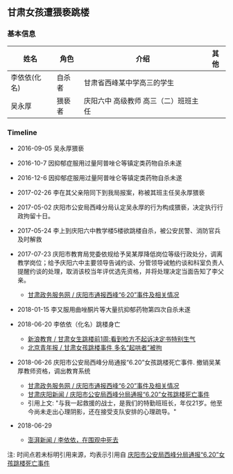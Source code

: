 ## 甘肃女孩遭猥亵跳楼



### 基本信息

| 姓名      | 角色   | 介绍                   | 其他   |
| ------- | ---- | -------------------- | ---- |
| 李依依(化名) | 自杀者  | 甘肃省西峰某中学高三的学生        |      |
| 吴永厚     | 猥亵者  | 庆阳六中 高级教师  高三（二）班班主任 |      |



### Timeline
* 2016-09-05 吴永厚猥亵
* 2016-10-7 因抑郁症服用过量阿普唑仑等镇定类药物自杀未遂
* 2016-12-6 因抑郁症服用过量阿普唑仑等镇定类药物自杀未遂
* 2017-02-26 李在其父亲陪同下到我局报案，称被其班主任吴永厚猥亵
* 2017-05-02 庆阳市公安局西峰分局认定吴永厚的行为构成猥亵，决定执行行政拘留十日。
* 2017-05-24 李上到庆阳六中教学楼5楼欲跳楼自杀，被公安民警、消防官兵及时解救
* 2017-07-23 庆阳市教育局党委依规给予吴某厚降低岗位等级行政处分，调离教学岗位；给予庆阳六中主要领导告诫约谈、分管领导诫勉约谈和科室负责人提醒约谈的处理，取消该校当年评优选先资格，并将处理决定当面告知了李父亲。

  * [甘肃政务服务网 / 庆阳市通报西峰“6·20”事件及相关情况](http://www.gansu.gov.cn/art/2018/6/29/art_37_365814.html)


* 2018-01-15 李又服用曲唑酮片等大量抗抑郁药物第四次自杀未遂
* 2018-06-20 李依依（化名）跳楼身亡
  * [新浪教育 / 甘肃女生跳楼前1周:看到检方不起诉决定书特别生气](http://edu.sina.com.cn/l/2018-06-26/doc-ihencxtu3915834.shtml)
  * [北京青年报 / 甘肃女孩跳楼事件 多名“起哄者”被拘](http://epaper.ynet.com/html/2018-06/26/content_292485.htm?div=0)
* 2018-06-26 庆阳市公安局西峰分局通报“6.20”女孩跳楼死亡事件. 撤销吴某厚教师资格，调出教育系统
  * [甘肃政务服务网 / 庆阳市通报西峰“6·20”事件及相关情况](http://www.gansu.gov.cn/art/2018/6/29/art_37_365814.html)
  * [甘肃庆阳新闻  / 庆阳市公安局西峰分局通报“6.20”女孩跳楼死亡事件](https://weibo.com/ttarticle/p/show?id=2310474255052884798567)
  * 引用上文: "与我一起救援的战士，是我们的特勤班班长，年仅21岁。他至今尚未走出心理阴影，还在接受支队安排的心理疏导。"
* 2018-06-29 

  * [澎湃新闻 / 李依依，在围观中死去](https://www.thepaper.cn/newsDetail_forward_2228494)


注:
时间点若未标明引用来源，均表示引用自 [庆阳市公安局西峰分局通报“6.20”女孩跳楼死亡事件](https://weibo.com/ttarticle/p/show?id=2310474255052884798567)

